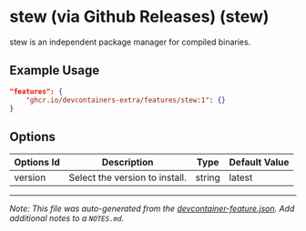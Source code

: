 
# stew (via Github Releases) (stew)

stew is an independent package manager for compiled binaries.

## Example Usage

```json
"features": {
    "ghcr.io/devcontainers-extra/features/stew:1": {}
}
```

## Options

| Options Id | Description | Type | Default Value |
|-----|-----|-----|-----|
| version | Select the version to install. | string | latest |



---

_Note: This file was auto-generated from the [devcontainer-feature.json](devcontainer-feature.json).  Add additional notes to a `NOTES.md`._
